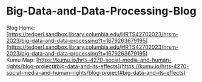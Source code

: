 # Big-Data-and-Data-Processing-Blog


Blog Home: [https://tedperl.sandbox.library.columbia.edu/HRTS42702023/hrsm-2023/big-data-and-data-processing?t=1679263679195](https://tedperl.sandbox.library.columbia.edu/HRTS42702023/hrsm-2023/big-data-and-data-processing?t=1679263679195)  
Kumu Map: [https://kumu.io/hrts-4270-social-media-and-human-rights/blog-project#big-data-and-its-effects](https://kumu.io/hrts-4270-social-media-and-human-rights/blog-project#big-data-and-its-effects)
